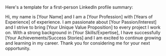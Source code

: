 Here's a template for a first-person LinkedIn profile summary:

Hi, my name is [Your Name] and I am a [Your Profession] with [Years of Experience] of experience. I am passionate about [Your Passion/Interest] and I strive to bring [Your Unique Value Proposition] to every project I work on. With a strong background in [Your Skills/Expertise], I have successfully [Your Achievements/Success Stories] and I am excited to continue growing and learning in my career. Thank you for considering me for your next opportunity.